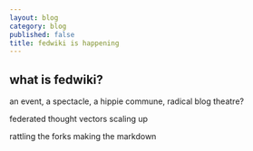 ```yaml
---
layout: blog
category: blog
published: false
title: fedwiki is happening
---
```


## what is fedwiki?

<p>an event, a spectacle, a hippie commune, radical blog theatre? 
<p>federated thought vectors scaling up
<p>rattling the forks making the markdown
